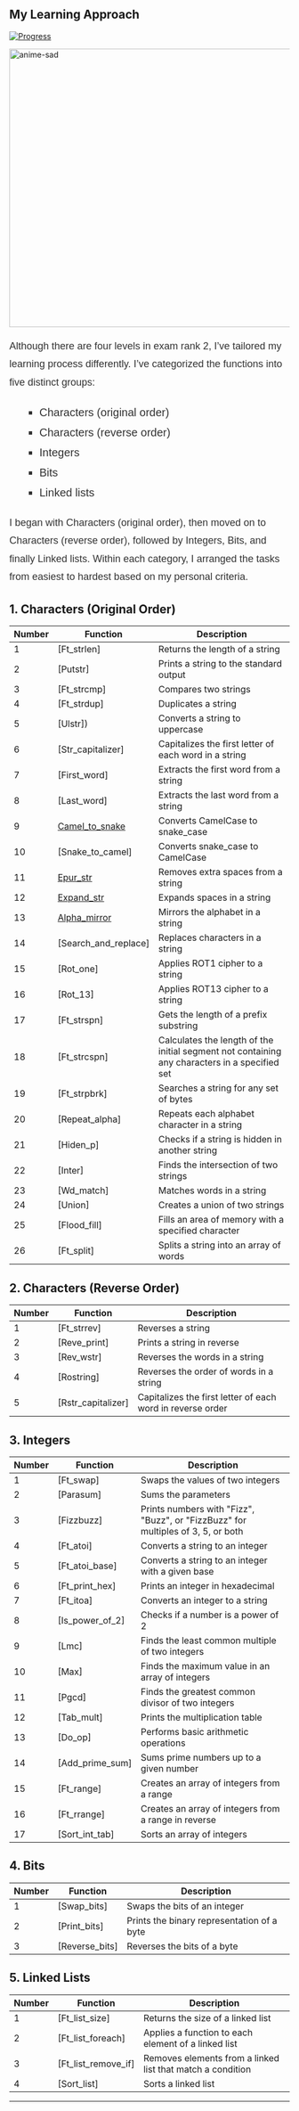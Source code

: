 ## My Learning Approach

[![Progress](https://img.shields.io/badge/Progress-In%20Progress-yellow)](https://github.com/DevAwizard/Exams_42) 


<img src="https://github.com/DevAwizard/Exams_42/assets/153505451/3313b894-7da6-4f0d-8fa9-1363b944ec8b" alt="anime-sad" width="1000" height="500">

<p style="font-family: Arial, sans-serif; line-height:1.8; font-size:18px; color:#333;">Although there are four levels in exam rank 2, I’ve tailored my learning process differently. I’ve categorized the functions into five distinct groups:</p>

<ul style="font-family: Arial, sans-serif; line-height:1.8; font-size:20px; color:#333; list-style-type: square; margin-left:20px;">
    <li>Characters (original order)</li>
    <li>Characters (reverse order)</li>
    <li>Integers</li>
    <li>Bits</li>
    <li>Linked lists</li>
</ul>

<p style="font-family: Arial, sans-serif; line-height:1.8; font-size:18px; color:#333;">I began with Characters (original order), then moved on to Characters (reverse order), followed by Integers, Bits, and finally Linked lists. Within each category, I arranged the tasks from easiest to hardest based on my personal criteria.</p>

## 1. Characters (Original Order)

| Number | Function | Description |
|--------|-----------|-------------|
| 1 | [Ft_strlen] | Returns the length of a string |
| 2 | [Putstr]| Prints a string to the standard output |
| 3 | [Ft_strcmp]| Compares two strings |
| 4 | [Ft_strdup]| Duplicates a string |
| 5 | [Ulstr])| Converts a string to uppercase |
| 6 | [Str_capitalizer] | Capitalizes the first letter of each word in a string |
| 7 | [First_word] | Extracts the first word from a string |
| 8 | [Last_word] | Extracts the last word from a string |
| 9 | [Camel_to_snake](.github/Exam_rank_2/My_learning_approach/1.Characters(original_order)/Camel_to_snake) | Converts CamelCase to snake_case |
| 10 | [Snake_to_camel] | Converts snake_case to CamelCase |
| 11 | [Epur_str](.github/Exam_rank_2/My_learning_approach/1.Characters(original_order)/Epur_str) | Removes extra spaces from a string |
| 12 | [Expand_str](.github/Exam_rank_2/My_learning_approach/1.Characters(original_order)/Expand_str) | Expands spaces in a string |
| 13 | [Alpha_mirror](.github/Exam_rank_2/My_learning_approach/1.Characters(original_order)/Alpha_mirror)| Mirrors the alphabet in a string |
| 14 | [Search_and_replace] | Replaces characters in a string |
| 15 | [Rot_one] | Applies ROT1 cipher to a string |
| 16 | [Rot_13] | Applies ROT13 cipher to a string |
| 17 | [Ft_strspn]| Gets the length of a prefix substring |
| 18 | [Ft_strcspn] | Calculates the length of the initial segment not containing any characters in a specified set |
| 19 | [Ft_strpbrk] | Searches a string for any set of bytes |
| 20 | [Repeat_alpha] | Repeats each alphabet character in a string |
| 21 | [Hiden_p] | Checks if a string is hidden in another string |
| 22 | [Inter] | Finds the intersection of two strings |
| 23 | [Wd_match] | Matches words in a string |
| 24 | [Union] | Creates a union of two strings |
| 25 | [Flood_fill] | Fills an area of memory with a specified character |
| 26 | [Ft_split] | Splits a string into an array of words |

## 2. Characters (Reverse Order)

| Number | Function | Description |
|--------|-----------|-------------|
| 1 | [Ft_strrev] | Reverses a string |
| 2 | [Reve_print] | Prints a string in reverse |
| 3 | [Rev_wstr] | Reverses the words in a string |
| 4 | [Rostring] | Reverses the order of words in a string |
| 5 | [Rstr_capitalizer] | Capitalizes the first letter of each word in reverse order |

## 3. Integers

| Number | Function | Description |
|--------|-----------|-------------|
| 1 | [Ft_swap] | Swaps the values of two integers |
| 2 | [Parasum] | Sums the parameters |
| 3 | [Fizzbuzz] | Prints numbers with "Fizz", "Buzz", or "FizzBuzz" for multiples of 3, 5, or both |
| 4 | [Ft_atoi] | Converts a string to an integer |
| 5 | [Ft_atoi_base] | Converts a string to an integer with a given base |
| 6 | [Ft_print_hex] | Prints an integer in hexadecimal |
| 7 | [Ft_itoa] | Converts an integer to a string |
| 8 | [Is_power_of_2] | Checks if a number is a power of 2 |
| 9 | [Lmc] | Finds the least common multiple of two integers |
| 10 | [Max] | Finds the maximum value in an array of integers |
| 11 | [Pgcd] | Finds the greatest common divisor of two integers |
| 12 | [Tab_mult] | Prints the multiplication table |
| 13 | [Do_op] | Performs basic arithmetic operations |
| 14 | [Add_prime_sum] | Sums prime numbers up to a given number |
| 15 | [Ft_range] | Creates an array of integers from a range |
| 16 | [Ft_rrange] | Creates an array of integers from a range in reverse |
| 17 | [Sort_int_tab] | Sorts an array of integers |

## 4. Bits

| Number | Function | Description |
|--------|-----------|-------------|
| 1 | [Swap_bits] | Swaps the bits of an integer |
| 2 | [Print_bits] | Prints the binary representation of a byte |
| 3 | [Reverse_bits] | Reverses the bits of a byte |

## 5. Linked Lists

| Number | Function | Description |
|--------|-----------|-------------|
| 1 | [Ft_list_size] | Returns the size of a linked list |
| 2 | [Ft_list_foreach] | Applies a function to each element of a linked list |
| 3 | [Ft_list_remove_if] | Removes elements from a linked list that match a condition |
| 4 | [Sort_list] | Sorts a linked list |





---
